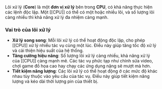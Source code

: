 Lõi xử lý (**Core**) là một **đơn vị xử lý** bên trong **CPU**, có khả năng thực hiện các lệnh độc lập. Một [[CPU]] có thể có một hoặc nhiều lõi, và số lượng lõi càng nhiều thì khả năng xử lý đa nhiệm càng mạnh.
### Vai trò của lõi xử lý

- **Xử lý song song**: Mỗi lõi xử lý có thể hoạt động độc lập, cho phép [[CPU]] xử lý nhiều tác vụ cùng một lúc. Điều này giúp tăng tốc độ xử lý và cải thiện hiệu suất của hệ thống.
- **Tăng cường hiệu năng**: Số lượng lõi xử lý càng nhiều, khả năng xử lý của [[CPU]] càng mạnh mẽ. Các tác vụ phức tạp như chỉnh sửa video, chơi game đồ họa cao hay chạy các ứng dụng nặng sẽ mượt mà hơn.
- **Tiết kiệm năng lượng**: Các lõi xử lý có thể hoạt động ở các mức độ khác nhau tùy thuộc vào yêu cầu của tác vụ. Điều này giúp tiết kiệm năng lượng và kéo dài thời lượng pin của thiết bị.